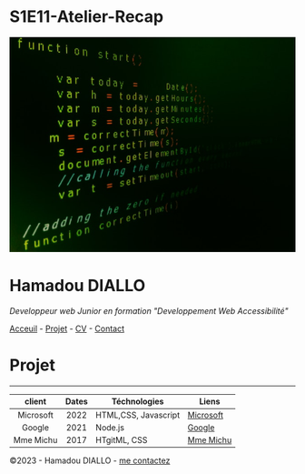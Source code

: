 # S1E11-Atelier-Recap

![alt text](./pexels-jorge-jesus-614117.jpg)

# Hamadou DIALLO

*Developpeur web Junior en formation "Developpement Web Accessibilité"*

[Acceuil](READ.md) - [Projet](Projet.md) - [CV](CV.md) - [Contact](Contact.md)
# Projet
---
| client  | Dates  |  Téchnologies |Liens   |
| :---:|:---:|---|---|
| Microsoft  |2022   | HTML,CSS, Javascript  |[Microsoft](https://www.microsoft.com/fr-fr)  |
| Google  |2021   | Node.js  | [Google](https://www.google.fr/)  |
| Mme Michu  | 2017  | HTgitML, CSS  | [Mme Michu](https://www.e-marketing.fr/Thematique/influences-1293/veille-tribune-2217/Breves/-Tribune-Il-est-temps-d-en-finir-avec-Madame-376389.htm#:~:text=%22Madame%20Michu%22%20est%20la%20formule,ni%20tout%20%C3%A0%20fait%20pauvres)   |

©2023 - Hamadou DIALLO - [me contactez](contact.md)